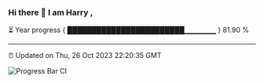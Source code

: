 ### Hi there 👋 I am Harry , 

⏳ Year progress { ████████████████████████▁▁▁▁▁▁ } 81.90 %

---

⏰ Updated on Thu, 26 Oct 2023 22:20:35 GMT

![Progress Bar CI](https://github.com/duykhang68/duykhang68/workflows/Progress%20Bar%20CI/badge.svg)

